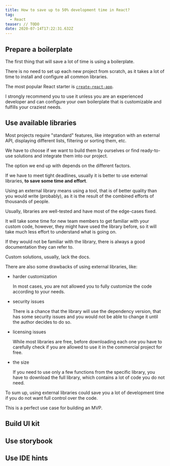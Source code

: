 ```yaml
---
title: How to save up to 50% development time in React?
tag:
  - React
teaser: // TODO
date: 2020-07-14T17:22:31.632Z
---
```

## Prepare a boilerplate

The first thing that will save a lot of time is using a boilerplate.

There is no need to set up each new project from scratch, as it takes a lot of time to install and configure all common libraries.

The most popular React starter is [`create-react-app`](https://github.com/facebook/create-react-app). 

I strongly recommend you to use it unless you are an experienced developer and can configure your own boilerplate that is customizable and fulfills your craziest needs.

## Use available libraries

Most projects require "standard" features, like integration with an external API, displaying different lists, filtering or sorting them, etc.

We have to choose if we want to build them by ourselves or find ready-to-use solutions and integrate them into our project.

The option we end up with depends on the different factors.

If we have to meet tight deadlines, usually it is better to use external libraries, **to save some time and effort**.

Using an external library means using a tool, that is of better quality than you would write (probably), as it is the result of the combined efforts of thousands of people.

Usually, libraries are well-tested and have most of the edge-cases fixed.

It will take some time for new team members to get familiar with your custom code, however, they might have used the library before, so it will take much less effort to understand what is going on.

If they would not be familiar with the library, there is always a good documentation they can refer to.

Custom solutions, usually, lack the docs. 

There are also some drawbacks of using external libraries, like:

* harder customization

  In most cases, you are not allowed you to fully customize the code according to your needs.
* security issues

  There is a chance that the library will use the dependency version, that has some security issues and you would not be able to change it until the author decides to do so. 
* licensing issues

  While most libraries are free, before downloading each one you have to carefully check if you are allowed to use it in the commercial project for free.
* the size

  If you need to use only a few functions from the specific library, you have to download the full library, which contains a lot of code you do not need.

To sum up, using external libraries could save you a lot of development time if you do not want full control over the code.

This is a perfect use case for building an MVP.

## Build UI kit

## Use storybook

## Use IDE hints